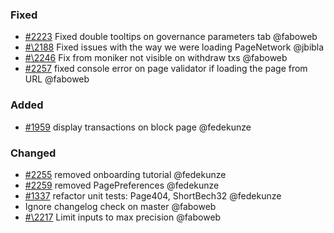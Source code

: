 ### Fixed

- [\#2223](https://github.com/cosmos/voyager/issues/2223) Fixed double tooltips on governance parameters tab @faboweb
- [#\2188](https://github.com/cosmos/voyager/issues/2188) Fixed issues with the way we were loading PageNetwork @jbibla
- [#\2246](https://github.com/cosmos/voyager/issues/2246) Fix from moniker not visible on withdraw txs @faboweb
- [\#2257](https://github.com/cosmos/voyager/pull/2257) fixed console error on page validator if loading the page from URL @faboweb

### Added

- [\#1959](https://github.com/cosmos/voyager/issues/1959) display transactions on block page @fedekunze

### Changed

- [\#2255](https://github.com/cosmos/voyager/pull/2255) removed onboarding tutorial @fedekunze
- [\#2259](https://github.com/cosmos/voyager/issues/2259) removed PagePreferences @fedekunze
- [\#1337](https://github.com/cosmos/voyager/issues/1337) refactor unit tests: Page404, ShortBech32 @fedekunze
- Ignore changelog check on master @faboweb
- [#\2217](https://github.com/cosmos/voyager/issues/2217) Limit inputs to max precision @faboweb
